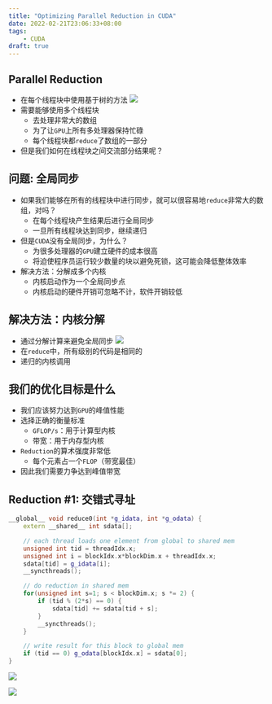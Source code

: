 ```yaml
---
title: "Optimizing Parallel Reduction in CUDA"
date: 2022-02-21T23:06:33+08:00
tags:
    - CUDA
draft: true
---
```


## Parallel Reduction

- 在每个线程块中使用基于树的方法
![](https://i.imgur.com/TErxqgm.png)
- 需要能够使用多个线程块
    - 去处理非常大的数组
    - 为了让`GPU`上所有多处理器保持忙碌
    - 每个线程块都`reduce`了数组的一部分
- 但是我们如何在线程块之间交流部分结果呢？

## 问题: 全局同步

- 如果我们能够在所有的线程块中进行同步，就可以很容易地`reduce`非常大的数组，对吗？
    - 在每个线程块产生结果后进行全局同步
    - 一旦所有线程块达到同步，继续递归
- 但是`CUDA`没有全局同步，为什么？
    - 为很多处理器的`GPU`建立硬件的成本很高
    - 将迫使程序员运行较少数量的块以避免死锁，这可能会降低整体效率
- 解决方法：分解成多个内核
    - 内核启动作为一个全局同步点
    - 内核启动的硬件开销可忽略不计，软件开销较低

## 解决方法：内核分解

- 通过分解计算来避免全局同步
![](https://i.imgur.com/yTUW816.png)
- 在`reduce`中，所有级别的代码是相同的
- 递归的内核调用

## 我们的优化目标是什么

- 我们应该努力达到`GPU`的峰值性能
- 选择正确的衡量标准
    - `GFLOP/s`：用于计算型内核
    - 带宽：用于内存型内核
- `Reduction`的算术强度非常低
    - 每个元素占一个`FLOP`（带宽最佳）
- 因此我们需要力争达到峰值带宽

## Reduction #1: 交错式寻址

```cpp
__global__ void reduce0(int *g_idata, int *g_odata) {
    extern __shared__ int sdata[];

    // each thread loads one element from global to shared mem
    unsigned int tid = threadIdx.x;
    unsigned int i = blockIdx.x*blockDim.x + threadIdx.x;
    sdata[tid] = g_idata[i];
    __syncthreads();

    // do reduction in shared mem
    for(unsigned int s=1; s < blockDim.x; s *= 2) {
        if (tid % (2*s) == 0) {
            sdata[tid] += sdata[tid + s];
        }
        __syncthreads();
    }

    // write result for this block to global mem
    if (tid == 0) g_odata[blockIdx.x] = sdata[0];
}
```

![](https://i.imgur.com/XngFi37.png)

![](https://i.imgur.com/1xDoxAA.png)

